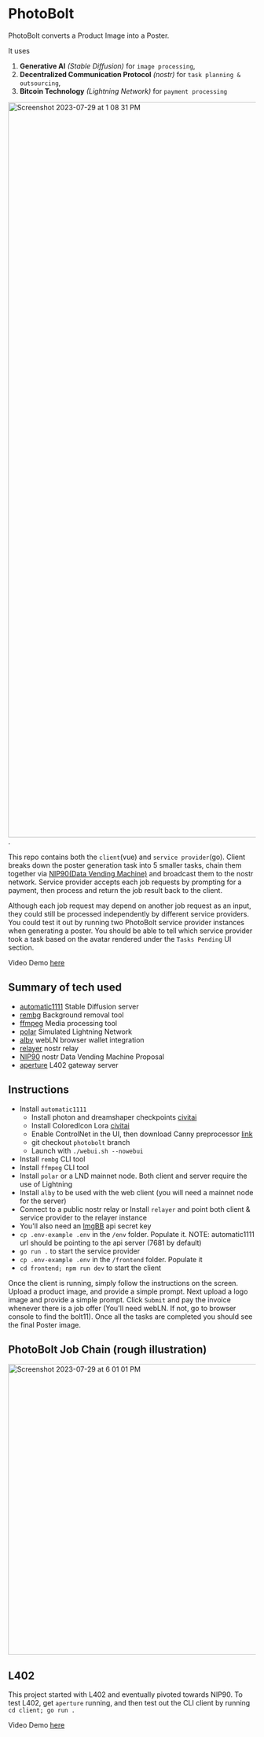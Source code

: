 # PhotoBolt
PhotoBolt converts a Product Image into a Poster.

It uses
1. **Generative AI** *(Stable Diffusion)* for `image processing`,
2. **Decentralized Communication Protocol** *(nostr)* for `task planning & outsourcing`,
3. **Bitcoin Technology** *(Lightning Network)* for `payment processing`

<img width="1494" alt="Screenshot 2023-07-29 at 1 08 31 PM" src="https://github.com/lnconsole/PhotoBolt/assets/43709958/8b2a5966-d402-49d9-b95e-dd6550db98e0">
.
  
This repo contains both the `client`(vue) and `service provider`(go). Client breaks down the poster generation task into 5 smaller tasks, chain them together via [NIP90(Data Vending Machine)](https://github.com/nostr-protocol/nips/blob/vending-machine/90.md) and broadcast them to the nostr network. Service provider accepts each job requests by prompting for a payment, then process and return the job result back to the client.

Although each job request may depend on another job request as an input, they could still be processed independently by different service providers. You could test it out by running two PhotoBolt service provider instances when generating a poster. You should be able to tell which service provider took a task based on the avatar rendered under the `Tasks Pending` UI section.

Video Demo [here](https://youtu.be/xex9rEsrU5I)

## Summary of tech used
- [automatic1111](https://github.com/AUTOMATIC1111/stable-diffusion-webui) Stable Diffusion server
- [rembg](https://github.com/danielgatis/rembg) Background removal tool
- [ffmpeg](https://ffmpeg.org/) Media processing tool
- [polar](https://github.com/jamaljsr/polar) Simulated Lightning Network
- [alby](https://getalby.com/#alby-extension) webLN browser wallet integration
- [relayer](https://github.com/fiatjaf/relayer) nostr relay
- [NIP90](https://github.com/nostr-protocol/nips/blob/vending-machine/90.md) nostr Data Vending Machine Proposal
- [aperture](https://github.com/lightninglabs/aperture) L402 gateway server

## Instructions
- Install `automatic1111`
  - Install photon and dreamshaper checkpoints [civitai](https://civitai.com/)
  - Install ColoredIcon Lora [civitai](https://civitai.com/)
  - Enable ControlNet in the UI, then download Canny preprocessor [link](https://huggingface.co/lllyasviel/control_v11p_sd15_canny)
  - git checkout `photobolt` branch
  - Launch with `./webui.sh --nowebui`
- Install `rembg` CLI tool
- Install `ffmpeg` CLI tool
- Install `polar` or a LND mainnet node. Both client and server require the use of Lightning
- Install `alby` to be used with the web client (you will need a mainnet node for the server)
- Connect to a public nostr relay or Install `relayer` and point both client & service provider to the relayer instance
- You'll also need an [ImgBB](https://imgbb.com/) api secret key
- `cp .env-example .env` in the `/env` folder. Populate it. NOTE: automatic1111 url should be pointing to the api server (7681 by default)
- `go run .` to start the service provider
- `cp .env-example .env` in the `/frontend` folder. Populate it
- `cd frontend; npm run dev` to start the client

Once the client is running, simply follow the instructions on the screen. Upload a product image, and provide a simple prompt. Next upload a logo image and provide a simple prompt. Click `Submit` and pay the invoice whenever there is a job offer (You'll need webLN. If not, go to browser console to find the bolt11). Once all the tasks are completed you should see the final Poster image.

## PhotoBolt Job Chain (rough illustration)
<img width="591" alt="Screenshot 2023-07-29 at 6 01 01 PM" src="https://github.com/lnconsole/PhotoBolt/assets/43709958/53795b55-709f-410e-924d-5b0ad0236cd2">

## L402
This project started with L402 and eventually pivoted towards NIP90. To test L402, get `aperture` running, and then test out the CLI client by running `cd client; go run .`

Video Demo [here](https://www.youtube.com/watch?v=TsCNUxBWcvg)
